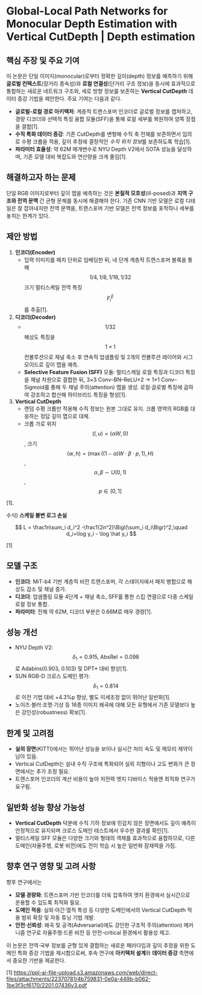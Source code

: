 # Global-Local Path Networks for Monocular Depth Estimation with Vertical CutDepth | Depth estimation

## 핵심 주장 및 주요 기여  
이 논문은 단일 이미지(monocular)로부터 정확한 깊이(depth) 정보를 예측하기 위해 **글로벌 컨텍스트**(장거리 종속성)와 **로컬 연결성**(단거리 구조 정보)을 동시에 효과적으로 통합하는 새로운 네트워크 구조와, 세로 방향 정보를 보존하는 **Vertical CutDepth** 데이터 증강 기법을 제안한다. 주요 기여는 다음과 같다.  
- **글로벌-로컬 경로 아키텍처**: 계층적 트랜스포머 인코더로 글로벌 정보를 캡처하고, 경량 디코더와 선택적 특징 융합 모듈(SFF)을 통해 로컬 세부를 복원하여 양쪽 장점을 결합[1].  
- **수직 특화 데이터 증강**: 기존 CutDepth를 변형해 수직 축 전체를 보존하면서 임의로 수평 크롭을 적용, 깊이 추정에 결정적인 *수직 위치 정보*를 보존하도록 학습[1].  
- **파라미터 효율성**: 약 62M 매개변수로 NYU Depth V2에서 SOTA 성능을 달성하며, 기존 모델 대비 복잡도와 연산량을 크게 줄임[1].  

## 해결하고자 하는 문제  
단일 RGB 이미지로부터 깊이 맵을 예측하는 것은 **본질적 모호성**(ill-posed)과 **지역 구조와 전역 문맥** 간 균형 문제를 동시에 해결해야 한다. 기존 CNN 기반 모델은 로컬 디테일은 잘 잡아내지만 전역 문맥을, 트랜스포머 기반 모델은 전역 정보를 포착하나 세부를 놓치는 한계가 있다.  

## 제안 방법  
1. **인코더(Encoder)**  
   - 입력 이미지를 패치 단위로 임베딩한 뒤, 네 단계 계층적 트랜스포머 블록을 통해 $$1/4,1/8,1/16,1/32$$ 크기 멀티스케일 전역 특징 $$F^E_i$$를 추출[1].  
2. **디코더(Decoder)**  
   - $$1/32$$ 해상도 특징을 $$1\times1$$ 컨볼루션으로 채널 축소 후 연속적 업샘플링 및 2개의 컨볼루션 레이어와 시그모이드로 깊이 맵을 예측.  
   - **Selective Feature Fusion (SFF)** 모듈: 멀티스케일 로컬 특징과 디코더 특징을 채널 차원으로 결합한 뒤, 3×3 Conv–BN–ReLU×2 → 1×1 Conv–Sigmoid를 통해 두 채널 주의(attention) 맵을 생성. 로컬·글로벌 특징에 곱하여 강조하고 합산해 하이브리드 특징을 형성[1].  
3. **Vertical CutDepth**  
   - 랜덤 수평 크롭만 적용해 수직 정보는 원본 그대로 유지. 크롭 영역의 RGB를 대응하는 정답 깊이 맵으로 대체.  
   - 크롭 가로 위치 $$(l,u)=(\alpha W,0)$$, 크기 $$(w,h)=(\max((1-\alpha)W\cdot\beta\cdot p,1),\,H)$$, $$\alpha,\beta\sim U(0,1)$$, $$p\in(0,1]$$

[1].  

수식) **스케일 불변 로그 손실**  

$$
L = \frac1n\sum_i d_i^2 -\frac1{2n^2}\Bigl(\sum_i d_i\Bigr)^2,\quad d_i=\log y_i - \log \hat y_i
$$

[1]

## 모델 구조  
- **인코더**: MiT-b4 기반 계층적 비전 트랜스포머, 각 스테이지에서 패치 병합으로 해상도 감소 및 채널 증가.  
- **디코더**: 업샘플링 모듈 4단계 + 채널 축소, SFF를 통한 스킵 연결으로 다중 스케일 로컬 정보 통합.  
- **파라미터**: 전체 약 62M, 디코더 부분은 0.66M로 매우 경량[1].  

## 성능 개선  
- NYU Depth V2: $$\delta_1=0.915,\;\mathrm{AbsRel}=0.098$$로 Adabins(0.903, 0.103) 및 DPT* 대비 향상[1].  
- SUN RGB-D 크로스 도메인 평가: $$\delta_1=0.814$$로 이전 기법 대비 +4.3%p 향상, 별도 미세조정 없이 뛰어난 일반화[1].  
- 노이즈·블러·조명·기상 등 16종 이미지 왜곡에 대해 모든 유형에서 기존 모델보다 높은 강인성(robustness) 확보[1].  

## 한계 및 고려점  
- **실외 장면**(KITTI)에서는 뛰어난 성능을 보이나 실시간 처리 속도 및 메모리 제약이 남아 있음.  
- Vertical CutDepth는 실내 수직 구조에 특화되어 실외 지형이나 고도 변화가 큰 장면에서는 추가 조정 필요.  
- 트랜스포머 인코더의 계산 비용이 높아 저전력 엣지 디바이스 적용엔 최적화 연구가 요구됨.  

## 일반화 성능 향상 가능성  
- **Vertical CutDepth** 덕분에 수직 기하 정보에 민감치 않은 장면에서도 깊이 예측이 안정적으로 유지되며 크로스 도메인 테스트에서 우수한 결과를 확인[1].  
- 멀티스케일 SFF 모듈은 다양한 크기와 형태의 객체를 효과적으로 융합하므로, 다른 도메인(자율주행, 로봇 비전)에도 전이 학습 시 높은 일반화 잠재력을 가짐.  

## 향후 연구 영향 및 고려 사항  
향후 연구에서는  
- **모델 경량화**: 트랜스포머 기반 인코더를 더욱 압축하여 엣지 환경에서 실시간으로 운용할 수 있도록 최적화 필요.  
- **도메인 적응**: 실외·야간·열적 특성 등 다양한 도메인에서의 Vertical CutDepth 적용 범위 확장 및 자동 튜닝 기법 개발.  
- **안전·신뢰성**: 왜곡 및 공격(Adversarial)에도 강인한 구조적 주의(attention) 메커니즘 연구로 자율주행·드론 비전 등 안전-critical 환경에서 활용성 제고.  

이 논문은 전역·국부 정보를 균형 있게 결합하는 새로운 패러다임과 깊이 추정을 위한 도메인 특화 증강 기법을 제시함으로써, 후속 연구에 **아키텍처 설계**와 **데이터 증강** 측면에서 중요한 기반을 제공한다.

[1] https://ppl-ai-file-upload.s3.amazonaws.com/web/direct-files/attachments/22370781/4b759831-0e0a-449b-b062-1be3f3cf6170/2201.07436v3.pdf
